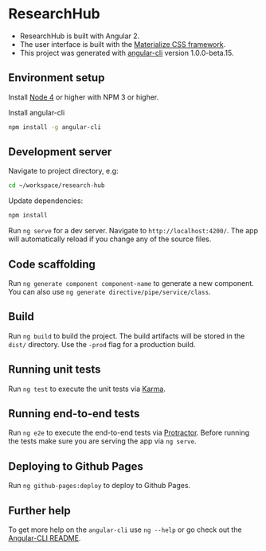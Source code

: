 # ResearchHub

* ResearchHub is built with Angular 2.
* The user interface is built with the [Materialize CSS framework](http://materializecss.com/).
* This project was generated with [angular-cli](https://github.com/angular/angular-cli) version 1.0.0-beta.15.

## Environment setup
Install [Node 4](https://nodejs.org/en/download/) or higher with NPM 3 or higher.

Install angular-cli
```bash
npm install -g angular-cli
```


## Development server
Navigate to project directory, e.g:
```bash
cd ~/workspace/research-hub
```

Update dependencies:
```bash
npm install
```

Run `ng serve` for a dev server. Navigate to `http://localhost:4200/`. The app will automatically reload if you change any of the source files.

## Code scaffolding

Run `ng generate component component-name` to generate a new component. You can also use `ng generate directive/pipe/service/class`.

## Build

Run `ng build` to build the project. The build artifacts will be stored in the `dist/` directory. Use the `-prod` flag for a production build.

## Running unit tests

Run `ng test` to execute the unit tests via [Karma](https://karma-runner.github.io).

## Running end-to-end tests

Run `ng e2e` to execute the end-to-end tests via [Protractor](http://www.protractortest.org/). 
Before running the tests make sure you are serving the app via `ng serve`.

## Deploying to Github Pages

Run `ng github-pages:deploy` to deploy to Github Pages.

## Further help

To get more help on the `angular-cli` use `ng --help` or go check out the [Angular-CLI README](https://github.com/angular/angular-cli/blob/master/README.md).
